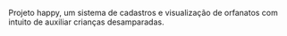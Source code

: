 Projeto happy, um sistema de cadastros e visualização de orfanatos com intuito de auxiliar crianças desamparadas.
